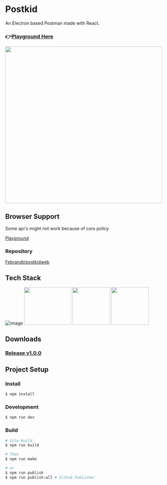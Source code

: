 # Postkid

An Electron based Postman made with React. 
### 👉[Playground Here](https://febrandt.github.io/postkidweb/)

<img src="https://imgur.com/yBhUlIv.png" width="500"/> 


## Browser Support

Some api's might not work because of cors policy

[Playground](https://febrandt.github.io/postkidweb/)

### Repository
[Febrandt/postkidweb](https://github.com/Febrandt/postkidweb)

## Tech Stack

![image](https://www.electronjs.org/assets/img/logo.svg) <img src="https://upload.wikimedia.org/wikipedia/commons/a/a7/React-icon.svg" width="150" height="120" /> <img src="https://vite.dev/logo.svg" width="120"/> <img src="https://www.vectorlogo.zone/logos/nodejs/nodejs-icon.svg" width="120"/>

## Downloads

### [Release v1.0.0](https://github.com/Febrandt/postkid/releases)

## Project Setup

### Install

```bash
$ npm install
```

### Development

```bash
$ npm run dev
```

### Build

```bash
# Vite build
$ npm run build

# Then
$ npm run make

# or
$ npm run publish
$ npm run publish:all # Github Publisher
```
